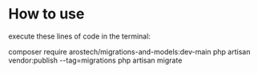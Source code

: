 # How to use

execute these lines of code in the terminal:

composer require arostech/migrations-and-models:dev-main
php artisan vendor:publish --tag=migrations
php artisan migrate